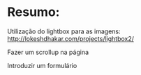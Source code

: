 Resumo:
===========



Utilização do lightbox para as imagens: http://lokeshdhakar.com/projects/lightbox2/


Fazer um scrollup na página


Introduzir um formulário
